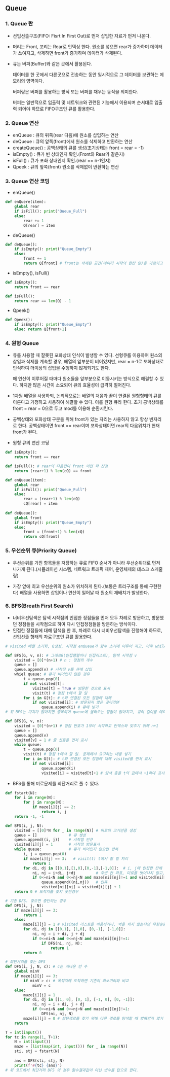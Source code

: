 ## Queue

### 1. Queue 란

- 선입선출구조(FIFO: Fisrt In First Out)로 먼저 삽입한 자료가 먼저 나온다.
- 머리는 Front, 꼬리는 Rear로 인덱싱 한다. 원소를 넣으면 rear가 증가하며 데이터가 쓰여지고, 삭제하면 front가 증가하며 데이터가 삭제된다.

- 큐는 버퍼(Buffer)와 같은 곳에서 활용된다.

  데이터를 한 곳에서 다른곳으로 전송하는 동안 일시적으로 그 데이터를 보관하는 메모리의 영역이다.

  버퍼링은 버퍼를 활용하는 방식 또는 버퍼를 채우는 동작을 의미한다.

  버퍼는 일반적으로 입출력 및 네트워크와 관련된 기능에서 이용되며 순서대로 입출력 되어야 하므로 FIFO구조인 큐를 활용한다.



### 2. Queue 연산

- enQueue : 큐의 뒤쪽(rear 다음)에 원소를 삽입하는 연산
- deQueue : 큐의 앞쪽(front)에서 원소를 삭제하고 반환하는 연산
- createQueue() : 공백상태의 큐를 생성(초기상태는 front = rear = -1)
- isEmpty() : 큐가 빈 상태인지 확인.(Front와 Rear가 같은지)
- isFull() : 큐가 포화 상태인지 확인.(rear == n-1인지)
- Qpeek : 큐의 앞쪽(front) 원소를 삭제없이 반환하는 연산



### 3. Queue 연산 코딩

- enQueue()

```python
def enQuere(item):
    global rear
    if isFill(): print("Queue_Full")
    else:
        rear += 1
        Q[rear] = item
```

- deQueue()

```python
def deQueue():
    if isEmpty(): print("Queue_Empty")
    else:
        front += 1
        return Q[front] # front는 삭제된 공간(데이터 시작의 한칸 앞)을 가르키고 있음에 주의
```

- isEmpty(), isFull()

```python
def isEmpty():
    return front == rear

def isFull():
    return rear == len(Q) - 1
```

- Qpeek()

```python
def Qpeek():
    if isEmpty(): print("Queue_Empty")
    else: return Q[front+1]
```



### 4. 원형 Queue

- 큐를 사용할 때 잘못된 포화상태 인식이 발생할 수 있다. 선형큐를 이용하여 원소의 삽입과 삭제를 계속할 경우, 배열의 앞부분이 비어있지만, rear = n-1로 포화상태로 인식하여 더이상의 삽입을 수행하지 않게되기도 한다.

  매 연산이 이루어질 때마다 원소들을 앞부분으로 이동시키는 방식으로 해결할 수 있다. 하지만 많은 시간이 소요되어 큐의 효율성이 급격히 떨어진다.



-  1차원 배열을 사용하되, 논리적으로는 배열의 처음과 끝이 연결된 원형형태의 큐를 이룬다고 가정하고 사용하여 해결할 수 있다. 이를 원형 큐라 한다. 초기 공백상태를 front = rear = 0으로 두고 mod를 이용해 순환시킨다.
- 공백상태와 포화상태 구분을 위해 front가 있는 자리는 사용하지 않고 항상 빈자리로 한다. 공백상태이면 front == rear이며 포화상태이면 rear의 다음위치가 현재 front가 된다.

- 원형 큐의 연산 코딩

```python
def isEmpty():
    return front == rear

def isFull(): # rear의 다음칸이 front 이면 꽉 찬것
    return (rear+1) % len(cQ) == front

def enQueue(item):
    global rear
    if isFull(): print("Queue_Full")
    else:
        rear = (rear+1) % len(cQ)
        cQ[rear] = item
        
def deQueue():
    global front
    if isEmpty(): print("Queue_Empty")
    else:
        front = (front+1) % len(cQ)
        return cQ[front]
```



### 5. 우선순위 큐(Priority Queue)

- 우선순위를 가진 항목들을 저장하는 큐로 FIFO 순서가 아니라 우선순위대로 먼저 나가게 된다.(시뮬레이션 시스템, 네트워크 트래픽 제어, 운영체제의 테스크 스케줄링)

- 가장 앞에 최고 우선순위의 원소가 위치하게 된다.(보통은 트리구조를 통해 구현한다) 배열을 사용하면 삽입이나 연산이 일어날 때 원소의 재배치가 발생한다.



### 6. BFS(Breath First Search)

- 너비우선탐색은 탐색 시작점의 인접한 정점들을 먼저 모두 차례로 방문하고, 방문했던 정점들을 시작점으로 하여 다시 인접정점들을 방문하는 방식이다.
- 인접한 정점들에 대해 탐색을 한 후, 차례로 다시 너비우선탐색을 진행해야 하므로, 선입선출 형태의 자료구조인 큐를 활용한다.

```python
# visited 배열 초기화, Q생성, 시작점 enQueue가 함수 초기에 이루어 지고, 이후 while문에 의해 탐색이 이루어 진다.

def BFS(G, v, n): # 그래프G(인접행렬이나 인접리스트), 탐색 시작점 v
    visited = [0]*(n+1) # n : 정점의 개수
    queue = []
    queue.append(v) # 시작점 v를 큐에 삽입
    whiel queue: # 큐가 비어있지 않은 경우
        t = queue.pop(0)
        if not visited[t]:
            visited[t] = True # 방문한 것으로 표시
            visit(t) # 정점 t에서 할 일
        for i in G[t]: # t와 연결된 모든 정점에 대해
            if not visited[i]: # 방문되지 않은 곳이라면
                queue.append(i) # 큐에 넣기
# 위 BFS는 가지가 많아지면 중복되어 queue에 올라오는 정점이 많아지고, 큐의 길이를 예측하기 어렵다.

def BFS(G, v, n):
    visited = [0]*(n+1) # 정점 번호가 1부터 시작하고 인덱스와 맞추기 위해 n+1
    queue = []
    queue.append(v)
    visited[v] = 1 # 줄 섰음을 먼저 표시
    while queue:
        t = queue.pop(0)
        visit(t) # 정점 t에서 할 일. 문제에서 요구하는 내용 넣기
        for i in G[t]: # t와 연결된 모든 정점에 대해 visited를 먼저 표시
            if not visited[i]:
                queue.append(i)
                visited[i] = visited[t]+1 # 탐색 층을 t의 값에서 +1하여 표시
```



- BFS를 통해 미로문제를 최단거리로 풀 수 있다.

```python
def fstart(N):
    for i in range(N):
        for j in range(N):
            if maze[i][j] == 2:
                return i, j
    return -1, -1

def BFS(i, j, N):
    visited = [[0]*N for _ in range(N)] # 미로의 크기만큼 생성
    queue = []              # 큐 생성
    queue.append((i, j))    # 시작점 인큐
    visited[i][j] = 1       # 시작점 방문표시
    while queue:            # 큐가 비어있지 않으면 반복
        i, j = queue.pop(0)
        if maze[i][j] == 3:   # visit(t) t에서 할 일 처리
            return 1
        for di, dj in [[0,1],[1,0],[0,-1],[-1,0]]:  # i, j에 인접한 칸에 대해
            ni, nj = i+di, j+dj         # 주변 칸 좌표, 미로를 벗어나지 않고, 인접(벽이 아님)
            if 0<=ni<N and 0<=nj<N and maze[ni][nj]!=1 and visited[ni][nj] ==0:
                queue.append((ni,nj))   # 인큐
                visited[ni][nj] = visited[i][j] + 1
    return 0 # 도착지를 찾지 못한경우

# 기존 DFS. 찾으면 중단하는 경우
def DFS(i, j, N):
    if maze[i][j] == 3:
        return 1
    else:
        maze[i][j] = 1 # visited 리스트를 이용하거나, 벽을 치지 않는다면 무한순환에 빠질 수 있다.
        for di, dj in [[0,1], [1,0], [0,-1], [-1,0]]:
            ni, nj = i + di, j + dj
            if 0<=ni<N and 0<=nj<N and maze[ni][nj]!=1:
                if DFS(ni, nj, N):
                    return 1
        return 0

# 최단거리를 찾는 DFS
def DFS(i, j, N, c): # c는 지나온 칸 수
    global minV
    if maze[i][j] == 3:
        if minV > c: # 목적지에 도착하면 기존의 최소거리와 비교
            minV = c
    else:
        maze[i][j] = 1
        for di, dj in [[1, 0], [0, 1], [-1, 0], [0, -1]]:
            ni, nj = i + di, j + dj
            if 0<=ni<N and 0<=nj<N and maze[ni][nj]!=1:
                DFS(ni, nj, N)
        maze[i][j] = 0 # 최단경로를 찾기 위해 다른 경로를 탐색할 때 방해받지 않기 위해 벽 지우기.
    return

T = int(input())
for tc in range(1, T+1):
    N = int(input())
    maze = [list(map(int, input())) for _ in range(N)]
    sti, stj = fstart(N)
    
    ans = DFS(sti, stj, N)
    print(f'#{tc} {ans}')
# 위 코드에서 최단거리 DFS 의 경우 함수결과값이 아닌 변수를 답으로 한다.
```
